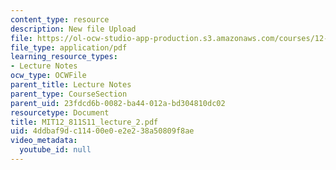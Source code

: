```yaml
---
content_type: resource
description: New file Upload
file: https://ol-ocw-studio-app-production.s3.amazonaws.com/courses/12-811-tropical-meteorology-spring-2011/4ddbaf9dc11400e0e2e238a50809f8ae_MIT12_811S11_lecture_2.pdf
file_type: application/pdf
learning_resource_types:
- Lecture Notes
ocw_type: OCWFile
parent_title: Lecture Notes
parent_type: CourseSection
parent_uid: 23fdcd6b-0082-ba44-012a-bd304810dc02
resourcetype: Document
title: MIT12_811S11_lecture_2.pdf
uid: 4ddbaf9d-c114-00e0-e2e2-38a50809f8ae
video_metadata:
  youtube_id: null
---
```

